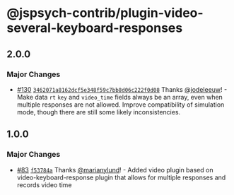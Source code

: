# @jspsych-contrib/plugin-video-several-keyboard-responses

## 2.0.0

### Major Changes

- [#130](https://github.com/jspsych/jspsych-contrib/pull/130) [`3462071a8162dcf5e348f59c7bb8d06c222f0d08`](https://github.com/jspsych/jspsych-contrib/commit/3462071a8162dcf5e348f59c7bb8d06c222f0d08) Thanks [@jodeleeuw](https://github.com/jodeleeuw)! - Make data `rt` `key` and `video_time` fields always be an array, even when multiple responses are not allowed. Improve compatibility of simulation mode, though there are still some likely inconsistencies.

## 1.0.0

### Major Changes

- [#83](https://github.com/jspsych/jspsych-contrib/pull/83) [`f53784a`](https://github.com/jspsych/jspsych-contrib/commit/f53784a6e54c16f5881b8a6a57a8ce20d15bee40) Thanks [@marianylund](https://github.com/marianylund)! - Added video plugin based on video-keyboard-response plugin that allows for multiple responses and records video time
